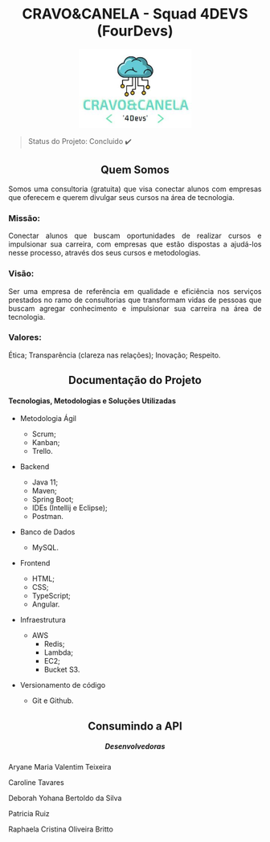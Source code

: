 <h1 align="center"> CRAVO&CANELA - Squad 4DEVS (FourDevs) </h1>

<p align="center">
<img src="/readme/logo5.JPG" width=225 alt="Logo Cravo&Canela"/>
</p>

> Status do Projeto: Concluido :heavy_check_mark:

<h2 align="center" > Quem Somos </h2>
<p align="justify">Somos uma consultoria (gratuita) que visa conectar alunos com empresas que oferecem e querem divulgar seus cursos na área de tecnologia.</p>

<h3>Missão: </h3>
<p align="justify">Conectar alunos que buscam oportunidades de realizar cursos e impulsionar sua carreira, com empresas que estão dispostas a ajudá-los nesse processo,  através dos seus cursos e metodologias. </p>

<h3>Visão: </h3>
<p align="justify">Ser uma empresa de referência em qualidade e eficiência nos serviços prestados no ramo de consultorias que transformam vidas de pessoas que buscam agregar conhecimento e impulsionar sua carreira na área de tecnologia.</p>

<h3>Valores: </h3>
<p align="justify">Ética; Transparência (clareza nas relações); Inovação; Respeito.</p>

<h2 align="center" > Documentação do Projeto </h3>

<h4> Tecnologias, Metodologias e Soluções Utilizadas </h4>

* Metodologia Ágil
    - Scrum;
    - Kanban;
    - Trello.

* Backend
    - Java 11;
    - Maven;
    - Spring Boot;
    - IDEs (Intellij e Eclipse);
    - Postman.

* Banco de Dados
    - MySQL.

* Frontend
    - HTML;
    - CSS;
    - TypeScript;
    - Angular.

* Infraestrutura 
    - AWS
        - Redis;
        - Lambda;
        - EC2;
        - Bucket S3.

* Versionamento de código
    - Git e Github.

<h2 align="center" > Consumindo a API </h3>

<h5 align="center"> Desenvolvedoras </h5>
<p align="justify">Aryane Maria Valentim Teixeira</p>
<p align="justify">Caroline Tavares</p>
<p align="justify">Deborah Yohana Bertoldo da Silva</p>
<p align="justify">Patricia Ruiz<p>
<p align="justify">Raphaela Cristina Oliveira Britto </p>





